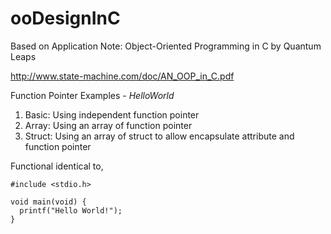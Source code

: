 # ooDesignInC

Based on Application Note: Object-Oriented Programming in C by Quantum Leaps

http://www.state-machine.com/doc/AN_OOP_in_C.pdf

Function Pointer Examples - *HelloWorld*

1. Basic: Using independent function pointer
2. Array: Using an array of function pointer
3. Struct: Using an array of struct to allow encapsulate attribute and function pointer


Functional identical to,

```
#include <stdio.h>

void main(void) {
  printf("Hello World!");
}
```
